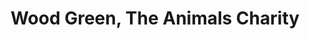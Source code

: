 ---
title: "Wood Green, The Animals Charity"
url: /bury-st-edmunds/wood-green-the-animals-charity/
shop: Gebrauchtwaren
---